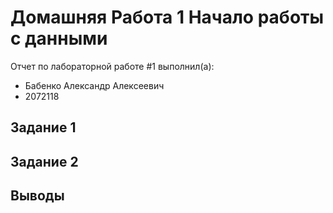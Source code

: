 # Домашняя Работа 1 Начало работы с данными
Отчет по лабораторной работе #1 выполнил(а):
- Бабенко Александр Алексеевич
- 2072118


## Задание 1


## Задание 2


## Выводы


